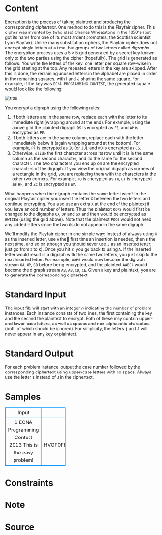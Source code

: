 
# Content

Encryption is the process of taking plaintext and producing the corresponding *ciphertext*. One method
to do this is the Playfair cipher. This cipher was invented by (who else) Charles Wheatstone in the
$1850$'s (but got its name from one of its most ardent promoters, the Scottish scientist Lyon Playfair).
Unlike many substitution ciphers, the Playfair cipher does not encrypt single letters at a time, but
groups of two letters called *digraphs*. The encryption process uses a $5\times 5$ grid generated by a secret
key known only to the two parties using the cipher (hopefully). The grid is generated as follows: You
write the letters of the key, one letter per square row-wise in the grid starting at the top. Any repeated
letters in the key are skipped. After this is done, the remaining unused letters in the alphabet are placed
in order in the remaining squares, with I and J sharing the same square. For example, if the key was
`ECNA PROGRAMMING CONTEST`, the generated square would look like the following:

<p class="text-center"><img src="/source/lutece/playing-fair-with-cryptography/img/aHR0cHM6Ly9hY20udWVzdGMuZWR1LmNuL21lZGlhL2ltYWdlL3Byb2JsZW0vbmV3LzIwMTQwNTEwMTgxMzA5MjkyMjUucG5n.png" alt="title"></p>

You encrypt a digraph using the following rules:
1. If both letters are in the same row, replace each with the letter to its immediate right (wrapping
around at the end). For example, using the above grid the plaintext digraph `DS` is encrypted as
`FB`, and `AP` is encrypted as `PE`.
2. If both letters are in the same column, replace each with the letter immediately below it (again
wrapping around at the bottom). For example, `PF` is encrypted as `IU` (or `JU`), and `WO` is
encrypted as `CS`.
3. Otherwise, `slide` the first character across its row until it is in the same column as the second
character, and do the same for the second character. The two characters you end up on are the
encrypted characters of the digraph. If you view the original digraph as corners of a rectangle in
the grid, you are replacing them with the characters in the other two corners. For example, `TU`
is encrypted as `FH`, `UT` is encrypted as `HF`, and `ZC` is encrypted as `WP`.

What happens when the digraph contains the same letter twice? In the original Playfair cipher you
insert the letter `X` between the two letters and continue encrypting. You also use an extra `X` at the
end of the plaintext if you have an odd number of letters. Thus the plaintext `OOPS` would first be
changed to the digraphs `OX`, `OP` and `SX` and then would be encrypted as `GWICBW` (using
the grid above). Note that the plaintext `POOS` would not need any added letters since the two `O`s
do not appear in the same digraph.

We'll modify the Playfair cipher in one simple way: Instead of always using `X` as the inserted letter,
use `A` the first time an insertion is needed, then `B` the next time, and so on (though you should never
use `J` as an inserted letter; just go from `I` to `K`). Once you hit `Z`, you go back to using `A`. If the
inserted letter would result in a digraph with the same two letters, you just skip to the next inserted
letter. For example, `OOPS` would now become the digraph stream `OA`, `OP`, `SB` before being
encrypted, and the plaintext `AABCC` would become the digraph stream `AB`, `AB`, `CD`, `CE`.
Given a key and plaintext, you are to generate the corresponding ciphertext.

# Standard Input

The input file will start with an integer $n$ indicating the number of problem instances. Each instance
consists of two lines, the first containing the key and the second the plaintext to encrypt. Both of
these may contain upper- and lower-case letters, as well as spaces and non-alphabetic characters (both
of which should be ignored). For simplicity, the letters `j` and `J` will never appear in any key or
plaintext.

# Standard Output

For each problem instance, output the case number followed by the corresponding ciphertext using
upper-case letters with no space. Always use the letter `I` instead of `J` in the ciphertext.

# Samples

<style>
        table,table tr th, table tr td { border:1px solid #0094ff; }
        table { width: 200px; min-height: 25px; line-height: 25px; text-align: center; border-collapse: collapse;}   
    </style>
<table>
	<tr>
		<td>Input</td>
		<td>Output</td>
	</tr>
<tr><td>1
ECNA Programming Contest 2013
This is the easy problem!</td><td>Case 1: HVOFOFHVCPCPDWEIGSHNGD</td></tr></table>


# Constraints



# Note



# Source


